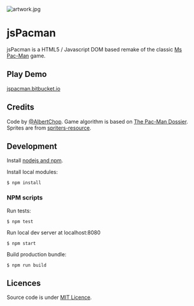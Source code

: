 ![artwork.jpg](https://bitbucket.org/repo/BX8pn8/images/1695771410-artwork.jpg)

jsPacman
========

jsPacman is a HTML5 / Javascript DOM based remake of the classic [Ms Pac-Man](https://en.wikipedia.org/wiki/Ms._Pac-Man) game.

Play Demo
-----------
[jspacman.bitbucket.io](http://jspacman.bitbucket.io/)

Credits
-----------
Code by [@AlbertChop](https://twitter.com/AlbertChop).
Game algorithm is based on [The Pac-Man Dossier](https://home.comcast.net/~jpittman2/pacman/pacmandossier.html).
Sprites are from [spriters-resource](http://www.spriters-resource.com/game_boy_advance/namcomuseum/sheet/22732).

Development
-----------

Install [nodejs and npm](http://www.nodejs.org/).

Install local modules:
```
$ npm install
```
### NPM scripts ###
Run tests:
```
$ npm test
```
Run local dev server at localhost:8080
```
$ npm start
```
Build production bundle:
```
$ npm run build
```

Licences
-----------
Source code is under [MIT Licence](http://opensource.org/licenses/mit-license.php).
